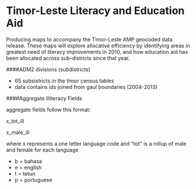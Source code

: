 Timor-Leste Literacy and Education Aid
==========

Producing maps to accompany the Timor-Leste AMP geocoded data release. These maps will explore allocative efficiency by identifying areas in greatest need of literacy improvements in 2010, and how education aid has been allocated across sub-districts since that year.

####ADM2 divisions (subdistricts)

* 65 subsistricts in the timor census tables
* data contains ids joined from gaul boundaries (2004-2013)

####Aggregate Illiteracy Fields

aggregate fields follow this format: 

x_tot_ill

x_male_ill

where x represents a one letter language code and "tot" is a rollup of male and female for each language
* b = bahasa
* e = english
* t = tetun
* p = portuguese


